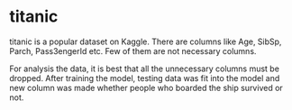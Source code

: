 # titanic

titanic is a popular dataset on Kaggle. There are columns like Age, SibSp, Parch, Pass3engerId etc. Few of them are not necessary columns.

For analysis the data, it is best that all the unnecessary columns must be dropped.
After training the model, testing data was fit into the model and new column was made whether people who boarded the ship survived or not.
